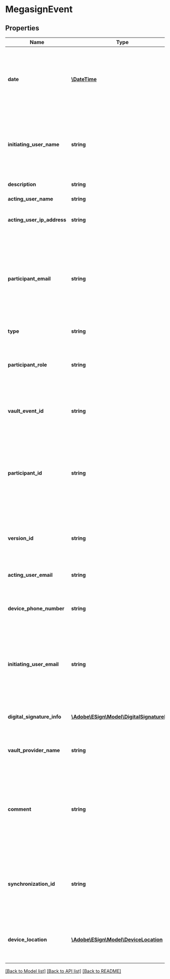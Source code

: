 # MegasignEvent

## Properties
Name | Type | Description | Notes
------------ | ------------- | ------------- | -------------
**date** | [**\DateTime**](\DateTime.md) | The date of the audit event. Format would be yyyy-MM-dd&#39;T&#39;HH:mm:ssZ. For example, e.g 2016-02-25T18:46:19Z represents UTC time | [optional] 
**initiating_user_name** | **string** | Full name of the user that initiated the event on behalf of the acting user when the account is shared. Will be empty if there is no account sharing in effect | [optional] 
**description** | **string** | A description of the audit event | [optional] 
**acting_user_name** | **string** | The name of the acting user | [optional] 
**acting_user_ip_address** | **string** | The IP address of the user that created the event | [optional] 
**participant_email** | **string** | Email address of the user that is the participant for the event. This may be different than the acting user for certain event types. For example, for a DELEGATION event, this is the user who was delegated to | [optional] 
**type** | **string** | Type of MegaSign event | [optional] 
**participant_role** | **string** | Role assumed by all participants in the participant set the participant belongs to (signer, approver etc.). | [optional] 
**vault_event_id** | **string** | The identifier assigned by the vault provider for the vault event (if vaulted, otherwise null) | [optional] 
**participant_id** | **string** | The unique identifier of the participant for the event. This may be different than the acting user for certain event types. For example, for a DELEGATION event, this is the user who was delegated to | [optional] 
**version_id** | **string** | An ID which uniquely identifies the version of the document associated with this audit event | [optional] 
**acting_user_email** | **string** | Email address of the user that created the event | [optional] 
**device_phone_number** | **string** | Phone number from the device used when the participation is completed on a mobile phone | [optional] 
**initiating_user_email** | **string** | Email address of the user that initiated the event on behalf of the acting user when the account is shared. Will be empty if there is no account sharing in effect | [optional] 
**digital_signature_info** | [**\Adobe\ESign\\Model\DigitalSignatureInfo**](DigitalSignatureInfo.md) | This is present for ESIGNED events when the participation is signed digitally | [optional] 
**vault_provider_name** | **string** | Name of the vault provider for the vault event (if vaulted, otherwise null) | [optional] 
**comment** | **string** | The event comment. For RECALLED or REJECTED, the reason given by the user that initiates the event. For DELEGATE or SHARE, the message from the acting user to the participant | [optional] 
**synchronization_id** | **string** | A unique identifier linking offline events to synchronization events (specified for offline signing events and synchronization events, else null) | [optional] 
**device_location** | [**\Adobe\ESign\\Model\DeviceLocation**](DeviceLocation.md) | Location of the device that generated the event (This value may be null due to limited privileges) | [optional] 

[[Back to Model list]](../README.md#documentation-for-models) [[Back to API list]](../README.md#documentation-for-api-endpoints) [[Back to README]](../README.md)


